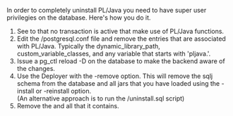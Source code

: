 In order to completely uninstall PL/Java you need to have super user privilegies on the database. Here's how you do it.<ol>
<li>See to that no transaction is active that make use of PL/Java functions.</li>
<li>Edit the <data dir>/postgresql.conf file and remove the entries that are associated with PL/Java. Typically the dynamic_library_path, custom_variable_classes, and any variable that starts with 'pljava.'.</li>
<li>Issue a pg_ctl reload -D <data dir> on the database to make the backend aware of the changes.</li>
<li>Use the Deployer with the -remove option. This will remove the sqlj schema from the database and all jars that you have loaded using the -install or -reinstall option.<br/>
(An alternative approach is to run the <PL/Java installation directory>/uninstall.sql script)</li>
<li>Remove the <PL/Java installation directory> and all that it contains.</li>
</ol>
